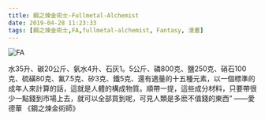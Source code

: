 ```yaml
---
title: 鋼之煉金術士-Fullmetal-Alchemist
date: 2019-04-28 11:23:33
tags: [鋼之煉金術士,FA,fullmetal-alchemist, Fantasy, 漫畫]
---
```


![FA](https://derf9v1xhwwx1.cloudfront.net/image/upload/c_fill,q_60,h_750,w_1920/oth/FunimationStoreFront/1331078/Latvian/1331078_Latvian_ShowDetailHeaderDesktop_783c6a14-f2e3-ea11-82a8-dd291e252010.jpg)


水35升、碳20公斤、氨水4升、石灰1。5公斤、磷800克、鹽250克、硝石100克、硫磺80克、氟7.5克、矽3克、鐵5克、還有適量的十五種元素，以一個標準的成年人來計算的話，這就是人體的構成物質。順帶一提，這些成分材料，只要帶很少一點錢到市場上去，就可以全部買到呢，可見人類是多麽不值錢的東西”
——愛德華 《鋼之煉金術師》
